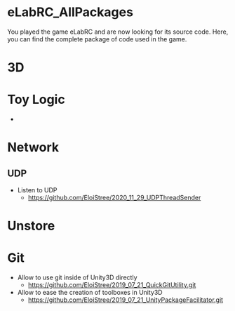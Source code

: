 # eLabRC_AllPackages
You played the game eLabRC and are now looking for its source code. Here, you can find the complete package of code used in the game.




# 3D

# Toy Logic

- 

# Network

## UDP 
- Listen to UDP
  - https://github.com/EloiStree/2020_11_29_UDPThreadSender 

# Unstore

# Git 

- Allow to use git inside of Unity3D directly
  - https://github.com/EloiStree/2019_07_21_QuickGitUtility.git
- Allow to ease the creation of toolboxes in Unity3D
  - https://github.com/EloiStree/2019_07_21_UnityPackageFacilitator.git  


 
